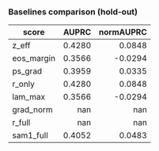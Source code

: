 ### Baselines comparison (hold-out)

| score | AUPRC | normAUPRC |
|---|---:|---:|
| z_eff | 0.4280 | 0.0848 |
| eos_margin | 0.3566 | -0.0294 |
| ps_grad | 0.3959 | 0.0335 |
| r_only | 0.4280 | 0.0848 |
| lam_max | 0.3566 | -0.0294 |
| grad_norm | nan | nan |
| r_full | nan | nan |
| sam1_full | 0.4052 | 0.0483 |